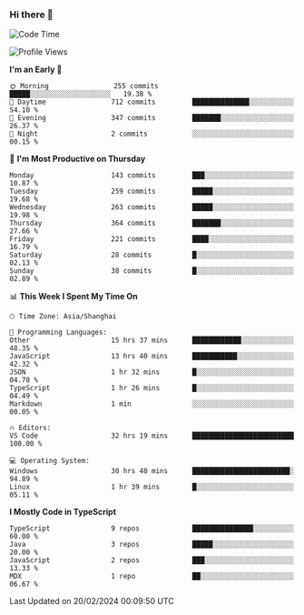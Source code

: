 ### Hi there 👋

<!--
**waynelwz/waynelwz** is a ✨ _special_ ✨ repository because its `README.md` (this file) appears on your GitHub profile.

Here are some ideas to get you started:

- 🔭 I’m currently working on ...
- 🌱 I’m currently learning ...
- 👯 I’m looking to collaborate on ...
- 🤔 I’m looking for help with ...
- 💬 Ask me about ...
- 📫 How to reach me: ...
- 😄 Pronouns: ...
- ⚡ Fun fact: ...
-->

<!--START_SECTION:waka-->
![Code Time](http://img.shields.io/badge/Code%20Time-2%2C490%20hrs%2030%20mins-blue)

![Profile Views](http://img.shields.io/badge/Profile%20Views-1-blue)

**I'm an Early 🐤** 

```text
🌞 Morning                255 commits         █████░░░░░░░░░░░░░░░░░░░░   19.38 % 
🌆 Daytime                712 commits         ██████████████░░░░░░░░░░░   54.10 % 
🌃 Evening                347 commits         ███████░░░░░░░░░░░░░░░░░░   26.37 % 
🌙 Night                  2 commits           ░░░░░░░░░░░░░░░░░░░░░░░░░   00.15 % 
```
📅 **I'm Most Productive on Thursday** 

```text
Monday                   143 commits         ███░░░░░░░░░░░░░░░░░░░░░░   10.87 % 
Tuesday                  259 commits         █████░░░░░░░░░░░░░░░░░░░░   19.68 % 
Wednesday                263 commits         █████░░░░░░░░░░░░░░░░░░░░   19.98 % 
Thursday                 364 commits         ███████░░░░░░░░░░░░░░░░░░   27.66 % 
Friday                   221 commits         ████░░░░░░░░░░░░░░░░░░░░░   16.79 % 
Saturday                 28 commits          █░░░░░░░░░░░░░░░░░░░░░░░░   02.13 % 
Sunday                   38 commits          █░░░░░░░░░░░░░░░░░░░░░░░░   02.89 % 
```


📊 **This Week I Spent My Time On** 

```text
🕑︎ Time Zone: Asia/Shanghai

💬 Programming Languages: 
Other                    15 hrs 37 mins      ████████████░░░░░░░░░░░░░   48.35 % 
JavaScript               13 hrs 40 mins      ███████████░░░░░░░░░░░░░░   42.32 % 
JSON                     1 hr 32 mins        █░░░░░░░░░░░░░░░░░░░░░░░░   04.78 % 
TypeScript               1 hr 26 mins        █░░░░░░░░░░░░░░░░░░░░░░░░   04.49 % 
Markdown                 1 min               ░░░░░░░░░░░░░░░░░░░░░░░░░   00.05 % 

🔥 Editors: 
VS Code                  32 hrs 19 mins      █████████████████████████   100.00 % 

💻 Operating System: 
Windows                  30 hrs 40 mins      ████████████████████████░   94.89 % 
Linux                    1 hr 39 mins        █░░░░░░░░░░░░░░░░░░░░░░░░   05.11 % 
```

**I Mostly Code in TypeScript** 

```text
TypeScript               9 repos             ███████████████░░░░░░░░░░   60.00 % 
Java                     3 repos             █████░░░░░░░░░░░░░░░░░░░░   20.00 % 
JavaScript               2 repos             ███░░░░░░░░░░░░░░░░░░░░░░   13.33 % 
MDX                      1 repo              ██░░░░░░░░░░░░░░░░░░░░░░░   06.67 % 
```




 Last Updated on 20/02/2024 00:09:50 UTC
<!--END_SECTION:waka-->

